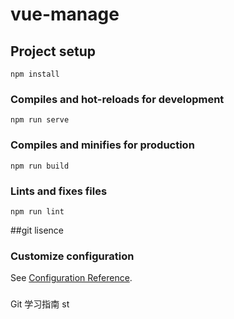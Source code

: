 # vue-manage

## Project setup

```
npm install
```

### Compiles and hot-reloads for development

```
npm run serve
```

### Compiles and minifies for production

```
npm run build
```

### Lints and fixes files

```
npm run lint
```

##git lisence

### Customize configuration

See [Configuration Reference](https://cli.vuejs.org/config/).

###

Git 学习指南 st
